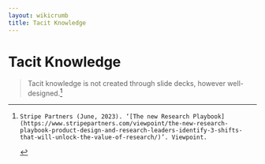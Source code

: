 ```yaml
---
layout: wikicrumb 
title: Tacit Knowledge
---
```


# Tacit Knowledge

> Tacit knowledge is not created through slide decks, however well-designed.[^1]

[^1]:    Stripe Partners (June, 2023). ‘[The new Research Playbook](https://www.stripepartners.com/viewpoint/the-new-research-playbook-product-design-and-research-leaders-identify-3-shifts-that-will-unlock-the-value-of-research/)’. Viewpoint.